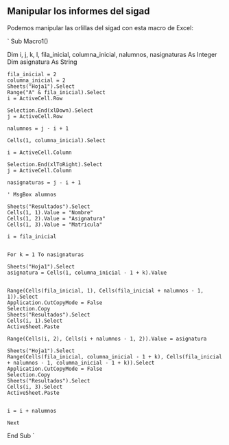 ## Manipular los informes del sigad

Podemos manipular las orlillas del sigad con esta macro de Excel:

`
Sub Macro1()


Dim i, j, k, l, fila_inicial, columna_inicial, nalumnos, nasignaturas As Integer
Dim asignatura As String


    fila_inicial = 2
    columna_inicial = 2
    Sheets("Hoja1").Select
    Range("A" & fila_inicial).Select
    i = ActiveCell.Row
    
    Selection.End(xlDown).Select
    j = ActiveCell.Row
    
    nalumnos = j - i + 1
    
    Cells(1, columna_inicial).Select
    
    i = ActiveCell.Column
    
    Selection.End(xlToRight).Select
    j = ActiveCell.Column
    
    nasignaturas = j - i + 1
    
    ' MsgBox alumnos
    
    Sheets("Resultados").Select
    Cells(1, 1).Value = "Nombre"
    Cells(1, 2).Value = "Asignatura"
    Cells(1, 3).Value = "Matricula"
    
    i = fila_inicial
    
    
    For k = 1 To nasignaturas
    
    Sheets("Hoja1").Select
    asignatura = Cells(1, columna_inicial - 1 + k).Value
    
    
    Range(Cells(fila_inicial, 1), Cells(fila_inicial + nalumnos - 1, 1)).Select
    Application.CutCopyMode = False
    Selection.Copy
    Sheets("Resultados").Select
    Cells(i, 1).Select
    ActiveSheet.Paste
          
    Range(Cells(i, 2), Cells(i + nalumnos - 1, 2)).Value = asignatura
    
    Sheets("Hoja1").Select
    Range(Cells(fila_inicial, columna_inicial - 1 + k), Cells(fila_inicial + nalumnos - 1, columna_inicial - 1 + k)).Select
    Application.CutCopyMode = False
    Selection.Copy
    Sheets("Resultados").Select
    Cells(i, 3).Select
    ActiveSheet.Paste
    
          
    i = i + nalumnos
       
    Next
        
    
End Sub
`
